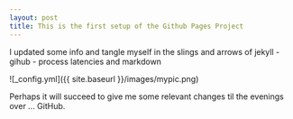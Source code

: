 ```yaml
---
layout: post
title: This is the first setup of the Github Pages Project
---
```


I updated some info and tangle myself in the slings and arrows of jekyll - gihub - process latencies and markdown

![_config.yml]({{ site.baseurl }}/images/mypic.png)

Perhaps it will succeed to give me some relevant changes til the evenings over ... GitHub.